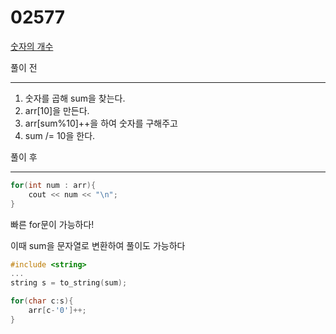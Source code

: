 # 02577 

[숫자의 개수](https://www.acmicpc.net/problem/2577)

풀이 전<hr>

1. 숫자를 곱해 sum을 찾는다.
2. arr[10]을 만든다.
3. arr[sum%10]++을 하여 숫자를 구해주고
4. sum /= 10을 한다.

풀이 후 <hr>
```cpp
for(int num : arr){
    cout << num << "\n";
}
```
빠른 for문이 가능하다!

이때 sum을 문자열로 변환하여 풀이도 가능하다
```cpp
#include <string>
...
string s = to_string(sum);

for(char c:s){
    arr[c-'0']++;
}
```
